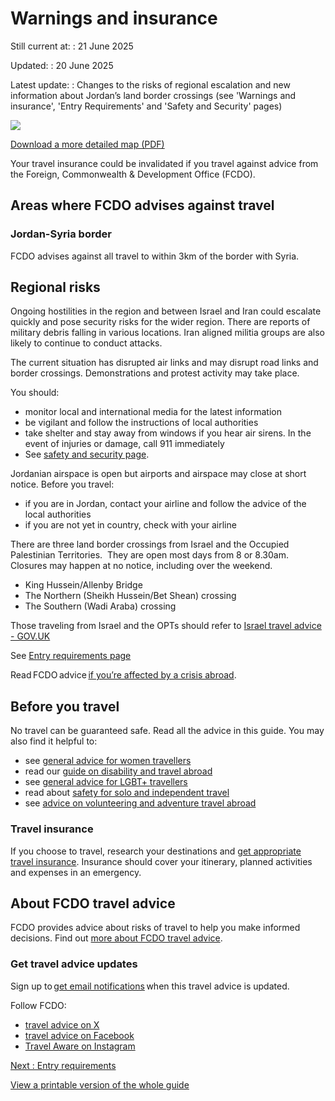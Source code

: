 # Warnings and insurance

Still current at:
:   21 June 2025

Updated:
:   20 June 2025

Latest update:
:   Changes to the risks of regional escalation and new information about Jordan’s land border crossings (see 'Warnings and insurance', 'Entry Requirements' and 'Safety and Security' pages)

![](https://assets.publishing.service.gov.uk/media/65bbcf944965c50010e8a3f1/FCDO__TA__087_-_Jordan_Travel_Advice_Ed2__WEB_.jpg)


[Download a more detailed map (PDF)](https://assets.publishing.service.gov.uk/media/65bbcf95cc6fd600145dbec4/FCDO__TA__087_-_Jordan_Travel_Advice_Ed2.pdf)

Your travel insurance could be invalidated if you travel against advice from the Foreign, Commonwealth & Development Office (FCDO).

## Areas where FCDO advises against travel

### Jordan-Syria border

FCDO advises against all travel to within 3km of the border with Syria.

## Regional risks

Ongoing hostilities in the region and between Israel and Iran could escalate quickly and pose security risks for the wider region. There are reports of military debris falling in various locations. Iran aligned militia groups are also likely to continue to conduct attacks.

The current situation has disrupted air links and may disrupt road links and border crossings. Demonstrations and protest activity may take place.

You should:

* monitor local and international media for the latest information
* be vigilant and follow the instructions of local authorities
* take shelter and stay away from windows if you hear air sirens. In the event of injuries or damage, call 911 immediately
* See [safety and security page](https://www.gov.uk/foreign-travel-advice/jordan/safety-and-security).

Jordanian airspace is open but airports and airspace may close at short notice. Before you travel:

* if you are in Jordan, contact your airline and follow the advice of the local authorities
* if you are not yet in country, check with your airline

There are three land border crossings from Israel and the Occupied Palestinian Territories.  They are open most days from 8 or 8.30am.  Closures may happen at no notice, including over the weekend.

* King Hussein/Allenby Bridge
* The Northern (Sheikh Hussein/Bet Shean) crossing
* The Southern (Wadi Araba) crossing

Those traveling from Israel and the OPTs should refer to [Israel travel advice - GOV.UK](https://www.gov.uk/foreign-travel-advice/israel)

See [Entry requirements page](https://www.gov.uk/foreign-travel-advice/jordan/entry-requirements)

Read FCDO advice [if you’re affected by a crisis abroad](https://www.gov.uk/guidance/how-to-deal-with-a-crisis-overseas).

## Before you travel

No travel can be guaranteed safe. Read all the advice in this guide. You may also find it helpful to:

* see [general advice for women travellers](https://www.gov.uk/guidance/advice-for-women-travelling-abroad)
* read our [guide on disability and travel abroad](https://www.gov.uk/government/publications/disabled-travellers)
* see [general advice for LGBT+ travellers](https://www.gov.uk/guidance/lesbian-gay-bisexual-and-transgender-foreign-travel-advice)
* read about [safety for solo and independent travel](https://www.gov.uk/guidance/solo-and-independent-travel)
* see [advice on volunteering and adventure travel abroad](https://www.gov.uk/guidance/safer-adventure-travel-and-volunteering-overseas)

### Travel insurance

If you choose to travel, research your destinations and [get appropriate travel insurance](https://www.gov.uk/guidance/foreign-travel-insurance). Insurance should cover your itinerary, planned activities and expenses in an emergency.

## About FCDO travel advice

FCDO provides advice about risks of travel to help you make informed decisions. Find out [more about FCDO travel advice](https://www.gov.uk/guidance/about-foreign-commonwealth-development-office-travel-advice).

### Get travel advice updates

Sign up to [get email notifications](https://www.gov.uk/foreign-travel-advice/jordan/email-signup) when this travel advice is updated.

Follow FCDO:

* [travel advice on X](https://x.com/fcdotravelgovuk)
* [travel advice on Facebook](https://www.facebook.com/FCDOTravel/)
* [Travel Aware on Instagram](https://www.instagram.com/accounts/login/?next=https%3A%2F%2Fwww.instagram.com%2Ftravelaware%2F&is_from_rle)

[Next
:
Entry requirements](/foreign-travel-advice/jordan/entry-requirements)

[View a printable version of the whole guide](/foreign-travel-advice/jordan/print)